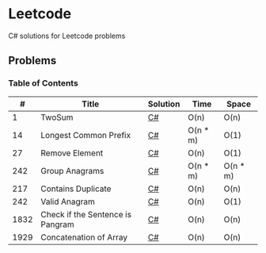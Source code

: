 # Leetcode

C# solutions for Leetcode problems

## Problems

### Table of Contents

| #    | Title                                      | Solution                                                                                         | Time       | Space     |
| ---- | ------------------------------------------ | ------------------------------------------------------------------------------------------------ | ---------- | --------- |
| 1    | TwoSum                                     | [C#](https://github.com/Aydanjb/Leetcode/blob/main/Solutions/TwoSum.cs)                          | O(n)       | O(n)      |
| 14   | Longest Common Prefix                     | [C#](https://github.com/Aydanjb/Leetcode/blob/main/Solutions/LongestCommonPrefix.cs)              | O(n * m)   | O(1)      |
| 27   | Remove Element                             | [C#](https://github.com/Aydanjb/Leetcode/blob/main/Solutions/RemoveElement.cs)                    | O(n)       | O(1)      |
| 242   | Group Anagrams                             | [C#](https://github.com/Aydanjb/Leetcode/blob/main/Solutions/GroupAnagrams.cs)                    | O(n * m)   | O(n * m)      |
| 217  | Contains Duplicate                        | [C#](https://github.com/Aydanjb/Leetcode/blob/main/Solutions/ContainsDuplicate.cs)                | O(n)       | O(n)      |
| 242  | Valid Anagram                             | [C#](https://github.com/Aydanjb/Leetcode/blob/main/Solutions/Anagram.cs)                          | O(n)       | O(1)      |
| 1832 | Check if the Sentence is Pangram          | [C#](https://github.com/Aydanjb/Leetcode/blob/main/Solutions/Pangram.cs)                          | O(n)       | O(n)      |
| 1929 | Concatenation of Array                    | [C#](https://github.com/Aydanjb/Leetcode/blob/main/Solutions/ConcatenationOfArray.cs)              | O(n)       | O(n)      |
